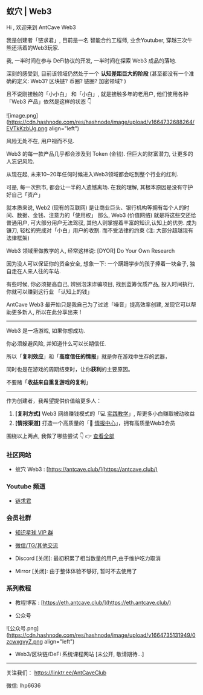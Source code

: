 ## 蚁穴 | Web3

Hi , 欢迎来到 AntCave Web3 


我是创建者「链求君」,   目前是一名 智能合约工程师,  业余Youtuber,  穿越三次牛熊还活着的Web3玩家.


我,  一半时间在参与 DeFi协议的开发, 一半时间在探索 Web3 成品的落地.  

深刻的感受到,  目前该领域仍然处于一个 **认知差距巨大的阶段** (甚至都没有一个准确的定义: Web3? 区块链? 币圈? 链圈? 加密领域? ) 

且不说刚接触的「小小白」 和「小白」, 就是接触多年的老用户, 他们使用各种 「Web3 产品」依然是这样的状态 👇 

![image.png](https://cdn.hashnode.com/res/hashnode/image/upload/v1664732688264/EVTkKzbUg.png align="left")



风险无处不在, 用户视而不见. 


Web3 的每一款产品几乎都会涉及到 Token (金钱).  但巨大的财富潜力, 让更多的人忘记风险. 

从现在起, 未来10~20年任何时候进入Web3领域都会吃到整个行业的红利. 

可是, 每一次熊市, 都会让一半的人遗憾离场.  在我的理解, 其根本原因是没有守护好自己「资产」

就本质来说, Web2 (现有的互联网) 是让商业巨头、银行机构等拥有每个人的时间、数据、金钱、注意力的「使用权」
那么, Web3 (价值网络) 就是将这些交还给普通用户, 可大部分用户无法驾驭,  其他人则掌握着丰富的知识,认知上的优势. 成为镰刀, 轻松的完成对「小白」用户的收割. 而不受法律的约束 (注: 大部分超越现有法律框架) 


Web3 领域里做教学的人, 经常这样说:  [DYOR]  Do Your Own Research 

因为没人可以保证你的资金安全,  想象一下:  一个蹒跚学步的孩子捧着一块金子, 独自走在人来人往的车站. 


有些时候, 你必须提高自己, 辨别泡沫诈骗项目, 找到蓝筹优质产品, 投入时间执行,  你就可以赚到这行业 「认知上的钱」


AntCave Web3  最开始只是我自己为了过滤「噪音」提高效率创建,  发现它可以帮助更多新人, 所以在此分享出来 ! 

 
--- 


Web3 是一场游戏, 如果你想成功.  

你必须躲避风险, 并知道什么可以长期信任.

所以「**复利效应**」和「**高度信任的情报**」就是你在游戏中生存的武器，

同时也是在游戏的周期结束时，让你**获利**的主要原因。


不要赌「**收益来自重复游戏的复利**」


---

作为创建者，我希望提供价值给更多人：


1. **[复利方式]**    Web3 网络赚钱模式的「💻 [实践教学](https://www.youtube.com/channel/UCDrmDcLjnmIQk-xtNuJ42Sw?sub_confirmation=1)」, 帮更多小白赚取被动收益   
2. **[情报渠道]**   打造一个高质量的「🔎 [情报中心](https://antcave.club/hotnews/)」，拥有高质量Web3会员  


围绕以上两点, 我做了哪些尝试 👇   👉  [查看全部](https://linktr.ee/AntCaveClub) 


###  社区网站 

- 蚁穴 Web3 :  [https://antcave.club/](https://antcave.club/)




###  Youtube 频道

-  [链求君](https://www.youtube.com/channel/UCDrmDcLjnmIQk-xtNuJ42Sw?sub_confirmation=1)


###  会员社群 


- [知识星球 VIP 群](https://public.zsxq.com/groups/51122851858824.html)

- [微信/TG/其他交流](https://linktr.ee/AntCaveClub)

- Discord [关闭]:   最初积累了相当数量的用户,由于维护吃力取消

- Mirror    [关闭]:   由于整体体验不够好, 暂时不去使用了




###  系列教程

-  教程博客 : [https://eth.antcave.club/](https://eth.antcave.club/)



-  公众号


![公众号.png](https://cdn.hashnode.com/res/hashnode/image/upload/v1664735131949/0zcwxgvyZ.png align="left")


- Web3/区块链/DeFi 系统课程网站  [未公开, 敬请期待...]





 


---

关注我们： https://linktr.ee/AntCaveClub

微信: lhp6636


